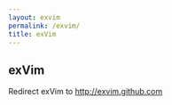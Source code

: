 ```yaml
---
layout: exvim
permalink: /exvim/
title: exVim
---
```


## exVim

Redirect exVim to http://exvim.github.com
